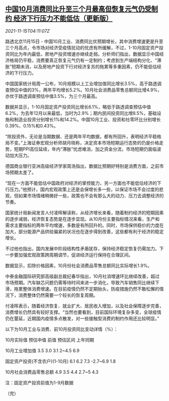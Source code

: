 <!--1636950662000-->
[中国10月消费同比升至三个月最高但恢复元气仍受制约 经济下行压力不能低估（更新版）](https://cn.reuters.com/article/china-oct-consumption-updates-1115-idCNKBS2I009J)
------

<div><i>2021-11-15T04:11:07Z</i></div><p>路透北京11月15日 - 中国10月工业、消费同比优预期增长，其中消费增速更是升至三个月高点，令市场对经济受疫情扰动的忧虑有所缓解，不过，1-10月固定资产投资同比为年内最低，房地产投资增速亦继续走弱。分析师们指出，数据显示中国经济格局仍平稳，消费要真正恢复元气仍有一定制约；考虑到生产端结构分化、“滞胀”短期未消，以及房地产投资下行对经济复苏的拖累等多重因素，仍不能低估经济的下行压力。</p><p>中国国家统计局周一公布，10月规模以上工业增加值同比增长3.5%，高于路透调查预估中值的3%，两年平均增长5.2%。10月社会消费品零售总额同比增4.9%，亦优于路透调查预估中值3.5%，为三个月最高。</p><p>数据并显示，1-10月固定资产投资同比增长6.1%，略低于路透调查预估中值6.2%，为去年12月以来最低，当时为2.9%；期内民间投资同比增8.5%，基础设施和制造业投资分别增长1%和14.2%。中国10月工业、投资和社零环比分别增长0.39%、0.15%和0.43%。</p><p>“除投资外，无论是当期数据、还是两年平均数据，都有所回升，表明经济平稳格局不变。”上海证券宏观分析师胡月晓称，决定资本市场短期运行态势的仍是价格走势，短期PPI高位延续，年内“滞胀”忧虑难消，加之资金分流，市场短期仍面临波动加大压力。</p><p>德国商业银行亚洲高级经济学家周浩指出，数据比预期好特别是消费方面，之前市场预期太差了。</p><p>“现在一方面不能低估中国政府对经济的掌控能力，另一方面也不能低估经济的下行压力。”他预计，国内宏观政策上还是会保增长多一些，以保证市场不会过度的悲观，但如果市场情绪稍微好一些，政策也不会有那么大的动力、压力去调整经济的节奏。</p><p>国家统计局新闻发言人付凌晖解读称，从经济增长来看，随着制约经济的短期因素的逐步减弱，经济恢复态势是在逐步显现。从10月份主要指标情况来看，生产和需求主要指标的两年平均增速，多数是有所回升的。同时，市场保供稳价的力度在加大，部分能源产品供给偏紧的状况也在逐步得到改善，这些都有利于经济的稳定增长。</p><p>不过他也指出，国内发展中阶段结构性矛盾犹存，保持经济稳定恢复仍需加力。下一步要加强宏观政策跨周期调节，促进经济运行保持在合理区间。</p><p>数据显示，扣除价格因素，10月份社会消费品零售总额同比实际增长1.9%。</p><p>中泰金融国际研究部高级副总裁纪春华指出，10月社消增速环比继续改善，超过市场预期。汽车缺芯问题仍需等待时间来进一步消化，导致汽车销售同比继续下滑，拖累整体消费增速。在目前疫情仍然不定期抬头，防疫措施仍然不敢松懈的情况下，消费整体仍然需要一个较长的恢复周期。</p><p>付凌晖表示，随着经济恢复、就业扩大、居民收入增加，以及社会保障逐步完善，消费增长仍然具有较好支撑。“当然也要看到，目前国际环境复杂多变，全球疫情仍在蔓延，近期国内疫情多点散发，对一些接触型消费的制约作用还比较明显。”</p><p>以下为10月工业与消费、前10月投资同比变动详情（%）：</p><p>10月实际值 预估中值 前值 预估区间 上年同期</p><p>10月工业增加值 3.5 3.0 3.1 2~4.5 6.9</p><p>固定资产投资(不含农户)(1-10月) 6.1 6.2 7.3 -2.7~6.9 1.8</p><p>10月社会消费品零售总额 4.9 3.5 4.4 2.7~5 4.3</p><p>注：固定资产投资前值为1-9月数据</p><p>（完）</p>
